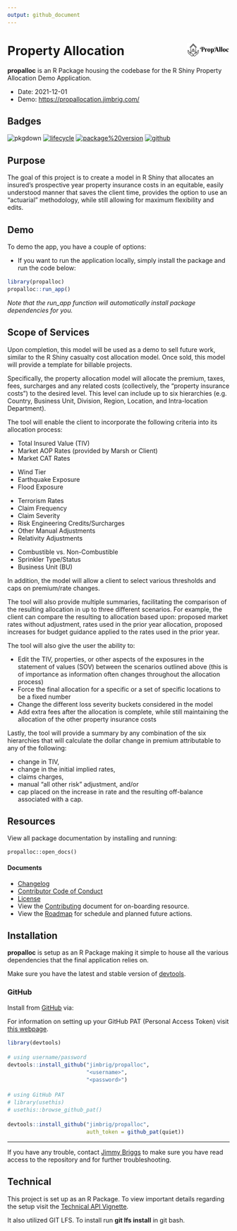 ```yaml
---
output: github_document
---
```


<!-- README.md is generated from README.Rmd. Please edit that file -->



# Property Allocation <img src='man/figures/logo.png' align="right" height="30.5" />

**propalloc** is an R Package housing the codebase for the R Shiny
Property Allocation Demo Application.

+ Date: 2021-12-01
+ Demo: https://propallocation.jimbrig.com/

## Badges



<!-- badges: start -->
![pkgdown](https://github.com/jimbrig/propalloc/workflows/pkgdown/badge.svg)
[![lifecycle](https://img.shields.io/badge/Lifecycle-Maturing-darkgreen.svg)](https://www.tidyverse.org/lifecycle/#maturing)
[![package%20version](https://img.shields.io/badge/Package%20Version-1.1.0-orange.svg)](https://github.com/jimbrig/propalloc/blob/master/commits/master)
[![github](https://img.shields.io/badge/Github-jimbrig/propalloc-black.svg)](https://github.com/jimbrig/propalloc)
<!-- [![R build status](https://github.com/jimbrig/propalloc/workflows/R-CMD-check/badge.svg)](https://github.com/jimbrig/propalloc/actions) -->
<!-- badges: end -->

## Purpose

The goal of this project is to create a model in R Shiny that allocates an 
insured’s prospective year property insurance costs in an equitable, easily 
understood manner that saves the client time, provides the option to use an 
“actuarial” methodology, while still allowing for maximum flexibility and edits.


## Demo

To demo the app, you have a couple of options:

+ If you want to run the application locally, simply install the package and run the code below:


```r
library(propalloc)
propalloc::run_app()
```

*Note that the run_app function will automatically install package dependencies for you.*

## Scope of Services

Upon completion, this model will be used as a demo to sell future work, similar
to the R Shiny casualty cost allocation model. Once sold, this model will provide
a template for billable projects.

Specifically, the property allocation model will allocate the premium, taxes,
fees, surcharges and any related costs (collectively, the “property insurance costs”)
to the desired level. This level can include up to six hierarchies (e.g. Country,
Business Unit, Division, Region, Location, and Intra-location Department). 

The tool will enable the client to incorporate the following criteria into its
allocation process:

- Total Insured Value (TIV)
- Market AOP Rates (provided by Marsh or Client)
- Market CAT Rates
+ Wind Tier
+ Earthquake Exposure
+ Flood Exposure
- Terrorism Rates
- Claim Frequency
- Claim Severity
- Risk Engineering Credits/Surcharges
- Other Manual Adjustments
- Relativity Adjustments
+ Combustible vs. Non-Combustible
+ Sprinkler Type/Status
+ Business Unit (BU)

In addition, the model will allow a client to select various thresholds and 
caps on premium/rate changes.

The tool will also provide multiple summaries, facilitating the comparison of 
the resulting allocation in up to three different scenarios. For example, 
the client can compare the resulting to allocation based upon: proposed market 
rates without adjustment, rates used in the prior year allocation, proposed
increases for budget guidance applied to the rates used in the prior year.

The tool will also give the user the ability to:

- Edit the TIV, properties, or other aspects of the exposures in the 
statement of values (SOV) between the scenarios outlined above
(this is of importance as information often changes throughout the allocation process)
- Force the final allocation for a specific or a set of specific locations to be a fixed number
- Change the different loss severity buckets considered in the model
- Add extra fees after the allocation is complete, while still maintaining the 
allocation of the other property insurance costs

Lastly, the tool will provide a summary by any combination of the six hierarchies
that will calculate the dollar change in premium attributable to any of the following:

- change in TIV,
- change in the initial implied rates,
- claims charges,
- manual “all other risk” adjustment, and/or
- cap placed on the increase in rate and the resulting off-balance associated with a cap.

## Resources

View all package documentation by installing and running:

```
propalloc::open_docs()
```


#### Documents

+ [Changelog](inst/reports/changelog.md)
+ [Contributor Code of Conduct](CODE_OF_CONDUCT.md) 
+ [License](LICENSE.md) 
+ View the [Contributing](inst/reports/contributing.md) document for on-boarding resource.  
+ View the [Roadmap](inst/reports/roadmap.md) for schedule and planned future actions. 

## Installation

**propalloc** is setup as an R Package making it simple to house all the various
dependencies that the final application relies on.

Make sure you have the latest and stable version of [devtools](https://github.com/hadley/devtools).

### GitHub

Install from [GitHub](https://github.com) via:

For information on setting up your GitHub PAT (Personal Access Token) visit 
[this webpage](https://github.com/settings/tokens).


```r
library(devtools)

# using username/password
devtools::install_github("jimbrig/propalloc",
                         "<username>", 
                         "<password>")

# using GitHub PAT
# library(usethis)
# usethis::browse_github_pat()

devtools::install_github("jimbrig/propalloc",
                         auth_token = github_pat(quiet))
```

***

If you have any trouble, contact [Jimmy Briggs](jimbrig1993@outlook.com) 
to make sure you have read access to the repository and for further troubleshooting.

## Technical

This project is set up as an R Package. To view important details regarding the 
setup visit the [Technical API Vignette]().

It also utilized GIT LFS. To install run **git lfs install** in git bash.



